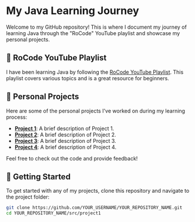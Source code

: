# My Java Learning Journey

Welcome to my GitHub repository! This is where I document my journey of learning Java through the "RoCode" YouTube playlist and showcase my personal projects.

## 🎥 RoCode YouTube Playlist

I have been learning Java by following the [RoCode YouTube Playlist](https://www.youtube.com/playlist?list=YOUR_PLAYLIST_ID). This playlist covers various topics and is a great resource for beginners.

## 📁 Personal Projects

Here are some of the personal projects I've worked on during my learning process:

- **[Project 1](src/project1)**: A brief description of Project 1.
- **[Project 2](src/project2)**: A brief description of Project 2.
- **[Project 3](src/project3)**: A brief description of Project 3.
- **[Project 4](src/project4)**: A brief description of Project 4.

Feel free to check out the code and provide feedback!

## 🚀 Getting Started

To get started with any of my projects, clone this repository and navigate to the project folder:

```bash
git clone https://github.com/YOUR_USERNAME/YOUR_REPOSITORY_NAME.git
cd YOUR_REPOSITORY_NAME/src/project1
